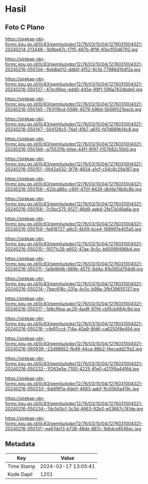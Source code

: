 # Hasil

## Foto C Plano

https://sirekap-obj-formc.kpu.go.id/0c83/pemilu/pdpr/12/76/03/10/04/1276031004021-20240214-213448--1b9be87c-f7f5-487b-8f16-81ecf55d6792.jpg

https://sirekap-obj-formc.kpu.go.id/0c83/pemilu/pdpr/12/76/03/10/04/1276031004021-20240216-050134--6eb8a012-ddb0-4f52-9c1d-77986d10df2a.jpg

https://sirekap-obj-formc.kpu.go.id/0c83/pemilu/pdpr/12/76/03/10/04/1276031004021-20240216-050137--47ec66ec-edd0-445e-99f1-596a762dbde0.jpg

https://sirekap-obj-formc.kpu.go.id/0c83/pemilu/pdpr/12/76/03/10/04/1276031004021-20240216-050145--763116cd-5586-4579-b96d-5b56f021becb.jpg

https://sirekap-obj-formc.kpu.go.id/0c83/pemilu/pdpr/12/76/03/10/04/1276031004021-20240216-050147--504126c5-74a1-41b7-a610-fd7d889b14c8.jpg

https://sirekap-obj-formc.kpu.go.id/0c83/pemilu/pdpr/12/76/03/10/04/1276031004021-20240216-050149--a755311b-bfee-44f1-8f97-f157682c10b0.jpg

https://sirekap-obj-formc.kpu.go.id/0c83/pemilu/pdpr/12/76/03/10/04/1276031004021-20240216-050151--0942a532-3f78-4834-a1cf-c54c8c29a187.jpg

https://sirekap-obj-formc.kpu.go.id/0c83/pemilu/pdpr/12/76/03/10/04/1276031004021-20240216-050156--420ca86c-c90f-470f-8426-dbfde74b6c8b.jpg

https://sirekap-obj-formc.kpu.go.id/0c83/pemilu/pdpr/12/76/03/10/04/1276031004021-20240216-050158--7c5bc575-9127-46d9-aab4-2fe17a146a6a.jpg

https://sirekap-obj-formc.kpu.go.id/0c83/pemilu/pdpr/12/76/03/10/04/1276031004021-20240216-050159--fe818727-a9c5-4b59-bce4-168997e405a5.jpg

https://sirekap-obj-formc.kpu.go.id/0c83/pemilu/pdpr/12/76/03/10/04/1276031004021-20240216-050210--18171c29-e602-47ae-9c5c-b650f8f496b4.jpg

https://sirekap-obj-formc.kpu.go.id/0c83/pemilu/pdpr/12/76/03/10/04/1276031004021-20240216-050211--1a9b9b9b-989b-4575-8d4a-81b065d794d9.jpg

https://sirekap-obj-formc.kpu.go.id/0c83/pemilu/pdpr/12/76/03/10/04/1276031004021-20240216-050214--7bec618c-231a-4c0c-b98a-3fbf39655137.jpg

https://sirekap-obj-formc.kpu.go.id/0c83/pemilu/pdpr/12/76/03/10/04/1276031004021-20240216-050217--1d8cf6ea-ac29-4ad8-87fd-cbf5cb684c9d.jpg

https://sirekap-obj-formc.kpu.go.id/0c83/pemilu/pdpr/12/76/03/10/04/1276031004021-20240216-050218--cfe97ccd-714a-40a9-8fd6-ca6250f8e494.jpg

https://sirekap-obj-formc.kpu.go.id/0c83/pemilu/pdpr/12/76/03/10/04/1276031004021-20240216-060939--22d98652-fb49-44ca-88b2-f4ecadd21fa2.jpg

https://sirekap-obj-formc.kpu.go.id/0c83/pemilu/pdpr/12/76/03/10/04/1276031004021-20240216-050232--1f263e5e-7100-4225-81e0-d211f6a44f6d.jpg

https://sirekap-obj-formc.kpu.go.id/0c83/pemilu/pdpr/12/76/03/10/04/1276031004021-20240216-050233--9ddf9f1a-6de0-4683-aabf-1fc00b5a419c.jpg

https://sirekap-obj-formc.kpu.go.id/0c83/pemilu/pdpr/12/76/03/10/04/1276031004021-20240216-050234--7dc5d3cf-3c3d-4663-92b0-e03667c741de.jpg

https://sirekap-obj-formc.kpu.go.id/0c83/pemilu/pdpr/12/76/03/10/04/1276031004021-20240216-050131--ea67de13-b738-48de-887c-1b6dce8546ec.jpg


## Metadata

| Key        | Value               |
| ---------- | ------------------- |
| Time Stamp | 2024-02-17 13:05:41 |
| Kode Dapil | 1201                |



